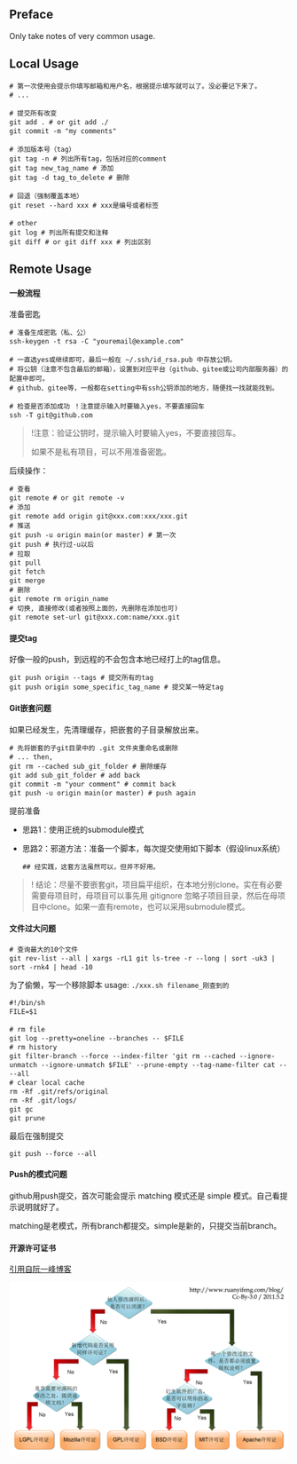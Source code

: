 ## Preface

Only take notes of very common usage.

## Local Usage

```shell
# 第一次使用会提示你填写邮箱和用户名，根据提示填写就可以了。没必要记下来了。
# ...

# 提交所有改变
git add . # or git add ./
git commit -m "my comments"

# 添加版本号（tag）
git tag -n # 列出所有tag，包括对应的comment
git tag new_tag_name # 添加
git tag -d tag_to_delete # 删除

# 回退（强制覆盖本地）
git reset --hard xxx # xxx是编号或者标签

# other
git log # 列出所有提交和注释
git diff # or git diff xxx # 列出区别
```



## Remote Usage

#### 一般流程

准备密匙

```shell
# 准备生成密匙（私、公）
ssh-keygen -t rsa -C "youremail@example.com" 

# 一直选yes或继续即可，最后一般在 ~/.ssh/id_rsa.pub 中存放公钥。
# 将公钥（注意不包含最后的邮箱），设置到对应平台（github、gitee或公司内部服务器）的配置中即可。
# github、gitee等，一般都在setting中有ssh公钥添加的地方，随便找一找就能找到。

# 检查是否添加成功 ！注意提示输入时要输入yes，不要直接回车
ssh -T git@github.com
```

> !注意：验证公钥时，提示输入时要输入yes，不要直接回车。
>
> 如果不是私有项目，可以不用准备密匙。

后续操作：

```shell
# 查看
git remote # or git remote -v
# 添加
git remote add origin git@xxx.com:xxx/xxx.git
# 推送
git push -u origin main(or master) # 第一次
git push # 执行过-u以后
# 拉取
git pull 
git fetch
git merge
# 删除
git remote rm origin_name
# 切换, 直接修改(或者按照上面的，先删除在添加也可)
git remote set-url git@xxx.com:name/xxx.git
```

#### 提交tag

好像一般的push，到远程的不会包含本地已经打上的tag信息。

```shell
git push origin --tags # 提交所有的tag
git push origin some_specific_tag_name # 提交某一特定tag
```



#### Git嵌套问题

如果已经发生，先清理缓存，把嵌套的子目录解放出来。

```shell
# 先将嵌套的子git目录中的 .git 文件夹重命名或删除
# ... then,
git rm --cached sub_git_folder # 删除缓存
git add sub_git_folder # add back
git commit -m "your comment" # commit back
git push -u origin main(or master) # push again
```

提前准备

- 思路1：使用正统的submodule模式

- 思路2：邪道方法：准备一个脚本，每次提交使用如下脚本（假设linux系统）

  ```shell
  ## 经实践，这套方法虽然可以，但并不好用。
  ```

> ! 结论：尽量不要嵌套git，项目扁平组织，在本地分别clone。实在有必要需要母项目时，母项目可以事先用 gitignore 忽略子项目目录，然后在母项目中clone。如果一直有remote，也可以采用submodule模式。



#### 文件过大问题

```shell
# 查询最大的10个文件
git rev-list --all | xargs -rL1 git ls-tree -r --long | sort -uk3 | sort -rnk4 | head -10
```

为了偷懒，写一个移除脚本 usage: `./xxx.sh filename_刚查到的`

```shell
#!/bin/sh
FILE=$1

# rm file
git log --pretty=oneline --branches -- $FILE
# rm history
git filter-branch --force --index-filter 'git rm --cached --ignore-unmatch --ignore-unmatch $FILE' --prune-empty --tag-name-filter cat -- --all
# clear local cache
rm -Rf .git/refs/original
rm -Rf .git/logs/
git gc
git prune
```

最后在强制提交

```shell
git push --force --all
```



#### Push的模式问题

github用push提交，首次可能会提示 matching 模式还是 simple 模式。自己看提示说明就好了。

matching是老模式，所有branch都提交。simple是新的，只提交当前branch。



#### 开源许可证书

[引用自阮一峰博客](http://www.ruanyifeng.com/blog/2011/05/how_to_choose_free_software_licenses.html )

![本地图片备份](./free_software_licenses.png)
